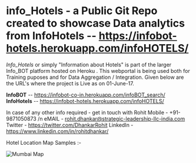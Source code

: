 # info_Hotels - a Public Git Repo created to showcase Data analytics from InfoHotels -- https://infobot-hotels.herokuapp.com/infoHOTELS/

*Info_Hotels* or simply "Information about Hotels" is part of the larger Info_BOT platform hosted on Heroku . 
This webportal is being used both for Training puposes and for Data Aggregation / Integration.
Given below are the URL's where the project is Live as on 01-June-17.

**InfoBOT** -- https://infobot-co-in.herokuapp.com/infoBOT_search/
**InfoHotels** -- https://infobot-hotels.herokuapp.com/infoHOTELS/

In case of any other info required - get in touch with Rohit 
Mobile - +91-9871050873 /n
eMAIL - rohit.dhankar@strategic-leadership-llc-india.com
Twitter - https://twitter.com/DhankarRohit
LinkedIn - https://www.linkedin.com/in/rohitdhankar/

Hotel Location Map Samples :- 

![Mumbai Map ](/master/map1_2.png)

